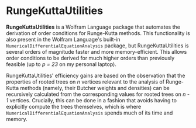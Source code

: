 # RungeKuttaUtilities


**RungeKuttaUtilities** is a Wolfram Language package that automates
the derivation of order conditions for Runge-Kutta methods. This
functionality is also present in the Wolfram Language's built-in
`NumericalDifferentialEquationAnalysis` package, but
RungeKuttaUtilities is several orders of magnitude faster and
more memory-efficient. This allows order conditions to be derived
for much higher orders than previously feasible (up to *p = 23* on my personal laptop).

RungeKuttaUtilities' efficiency gains are based on the observation
that the properties of rooted trees on *n* vertices relevant to the
analysis of Runge-Kutta methods (namely, their Butcher weights and
densities) can be recursively calculated from the corresponding
values for rooted trees on *n - 1* vertices. Crucially, this can be
done in a fashion that avoids having to explicitly compute the
trees themselves, which is where
`NumericalDifferentialEquationAnalysis` spends much of its time and
memory.
